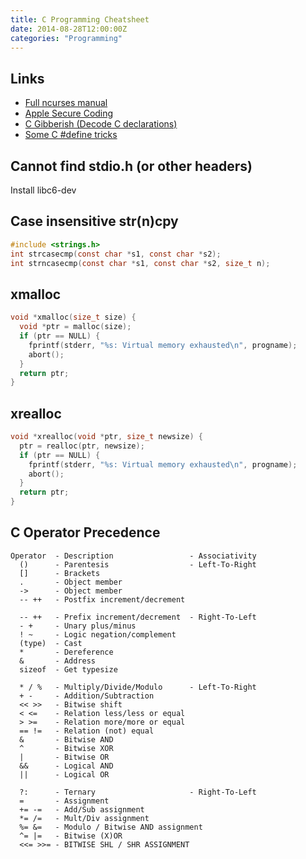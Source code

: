 ```yaml
---
title: C Programming Cheatsheet
date: 2014-08-28T12:00:00Z
categories: "Programming"
---
```

## Links
* [Full ncurses manual](http://pubs.opengroup.org/onlinepubs/7908799/xcurses/curses.h.html)  
* [Apple Secure Coding](https://developer.apple.com/library/ios/documentation/Security/Conceptual/SecureCodingGuide/SecureCodingGuide.pdf)   
* [C Gibberish (Decode C declarations)](http://cdecl.org)   
* [Some C #define tricks](https://mort.coffee/home/obscure-c-features/)  

## Cannot find stdio.h (or other headers)
Install libc6-dev

## Case insensitive str(n)cpy
```c
#include <strings.h>
int strcasecmp(const char *s1, const char *s2);
int strncasecmp(const char *s1, const char *s2, size_t n);
```

## xmalloc
```c
void *xmalloc(size_t size) {
  void *ptr = malloc(size);
  if (ptr == NULL) {
    fprintf(stderr, "%s: Virtual memory exhausted\n", progname);
    abort();
  }
  return ptr;
}
```

## xrealloc
```c
void *xrealloc(void *ptr, size_t newsize) {
  ptr = realloc(ptr, newsize);
  if (ptr == NULL) {
    fprintf(stderr, "%s: Virtual memory exhausted\n", progname);
    abort();
  }
  return ptr;
}
```

## C Operator Precedence
    Operator  - Description                 - Associativity
      ()      - Parentesis                  - Left-To-Right
      []      - Brackets
      .       - Object member
      ->      - Object member
      -- ++   - Postfix increment/decrement

      -- ++   - Prefix increment/decrement  - Right-To-Left
      - +     - Unary plus/minus
      ! ~     - Logic negation/complement
      (type)  - Cast
      *       - Dereference
      &       - Address
      sizeof  - Get typesize

      * / %   - Multiply/Divide/Modulo      - Left-To-Right
      + -     - Addition/Subtraction
      << >>   - Bitwise shift
      < <=    - Relation less/less or equal
      > >=    - Relation more/more or equal
      == !=   - Relation (not) equal
      &       - Bitwise AND
      ^       - Bitwise XOR
      |       - Bitwise OR
      &&      - Logical AND
      ||      - Logical OR

      ?:      - Ternary                     - Right-To-Left
      =       - Assignment
      += -=   - Add/Sub assignment
      *= /=   - Mult/Div assignment
      %= &=   - Modulo / Bitwise AND assignment
      ^= |=   - Bitwise (X)OR
      <<= >>= - BITWISE SHL / SHR ASSIGNMENT

